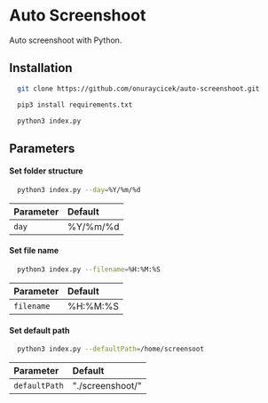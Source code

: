 
# Auto Screenshoot

Auto screenshoot with Python.

## Installation


```bash
  git clone https://github.com/onuraycicek/auto-screenshoot.git
```
```bash
  pip3 install requirements.txt
```
```bash
  python3 index.py
```
    
## Parameters

#### Set folder structure

```bash
  python3 index.py --day=%Y/%m/%d
```

| Parameter |  Default |
| :-------- |  :------------------------- |
| `day` | %Y/%m/%d |


  #### Set file name

```bash
  python3 index.py --filename=%H:%M:%S
```

| Parameter |  Default | 
| :-------- |  :------------------------- | 
| `filename` |%H:%M:%S |



  #### Set default path

```bash
  python3 index.py --defaultPath=/home/screensoot
```

| Parameter |  Default | 
| :-------- |  :------------------------- | 
| `defaultPath` | "./screenshoot/" |